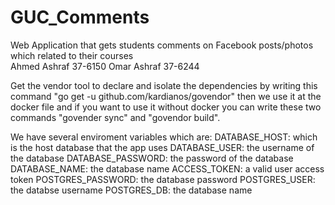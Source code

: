 # GUC_Comments
Web Application that gets students comments on Facebook posts/photos which related to their courses  
Ahmed Ashraf 37-6150
Omar Ashraf 37-6244

Get the vendor tool to declare and isolate the dependencies by writing this command  "go get -u github.com/kardianos/govendor" then we use it at the docker file and if you want to use it without docker you can write these two commands "govender sync" and "govendor build".

We have several enviroment variables which are:
        DATABASE_HOST: which is the host database that the app uses
        DATABASE_USER: the username of the database
        DATABASE_PASSWORD: the password of the database
        DATABASE_NAME: the database name
        ACCESS_TOKEN:  a valid user access token
        POSTGRES_PASSWORD: the database password
        POSTGRES_USER: the databse username
        POSTGRES_DB: the database name


